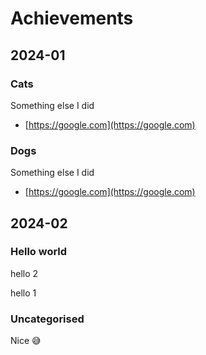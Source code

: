 # Achievements
## 2024-01

### Cats

Something else I did

* [https://google.com](https://google.com)


### Dogs

Something else I did

* [https://google.com](https://google.com)

## 2024-02

### Hello world

hello 2

hello 1


### Uncategorised

Nice 😅
